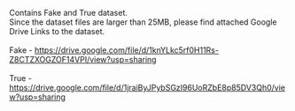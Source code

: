Contains Fake and True dataset.</br> Since the dataset files are larger than 25MB, please find attached Google Drive Links to the dataset.</br></br>
Fake - https://drive.google.com/file/d/1knYLkc5rf0H11Rs-Z8CTZXOGZOF14VPI/view?usp=sharing
</br></br> True - https://drive.google.com/file/d/1jraiByJPybSGzI96UoRZbE8p85DV3Qh0/view?usp=sharing

